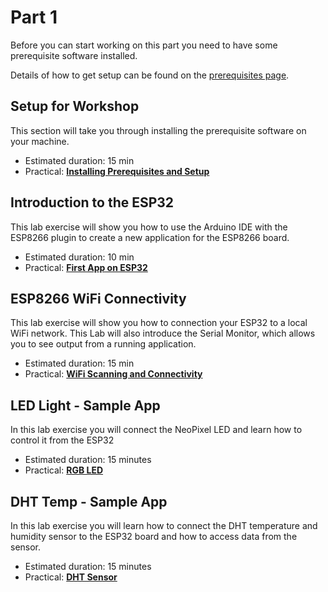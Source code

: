 # Part 1

Before you can start working on this part you need to have some prerequisite software installed.

Details of how to get setup can be found on the [prerequisites page](PREREQ.md).

## Setup for Workshop

This section will take you through installing the prerequisite software on your machine.

- Estimated duration: 15 min
- Practical: [**Installing Prerequisites and Setup**](PREREQ.md)

## Introduction to the ESP32

This lab exercise will show you how to use the Arduino IDE with the ESP8266 plugin to create a new application for the ESP8266 board.

- Estimated duration: 10 min
- Practical: [**First App on ESP32**](FIRSTAPP.md)

## ESP8266 WiFi Connectivity

This lab exercise will show you how to connection your ESP32 to a local WiFi network. This Lab will also introduce the Serial Monitor, which allows you to see output from a running application.

- Estimated duration: 15 min
- Practical: [**WiFi Scanning and Connectivity**](WIFI.md)

## LED Light - Sample App

In this lab exercise you will connect the NeoPixel LED and learn how to control it from the ESP32

- Estimated duration: 15 minutes
- Practical: [**RGB LED**](LED.md)

## DHT Temp - Sample App

In this lab exercise you will learn how to connect the DHT temperature and humidity sensor to the ESP32 board and how to access data from the sensor.

- Estimated duration: 15 minutes
- Practical: [**DHT Sensor**](DHT.md)
